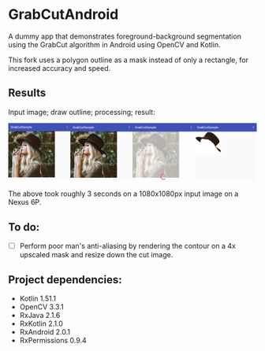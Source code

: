 # GrabCutAndroid

A dummy app that demonstrates foreground-background segmentation using the GrabCut algorithm in Android using OpenCV and Kotlin.

This fork uses a polygon outline as a mask instead of only a rectangle, for increased accuracy and speed.

## Results

Input image; draw outline; processing; result:

![Result](screenshots.png)

The above took roughly 3 seconds on a 1080x1080px input image on a Nexus 6P.

## To do:

- [ ] Perform poor man's anti-aliasing by rendering the contour on a 4x upscaled mask and resize down the cut image.

## Project dependencies:
- Kotlin 1.51.1
- OpenCV 3.3.1
- RxJava 2.1.6
- RxKotlin 2.1.0
- RxAndroid 2.0.1
- RxPermissions 0.9.4
